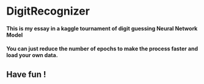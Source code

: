 # DigitRecognizer
#### This is my essay in a kaggle tournament of digit guessing Neural Network Model
#### You can just reduce the number of epochs to make the process faster and load your own data. 
## Have fun !
